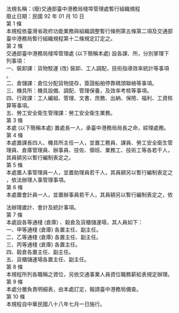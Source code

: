法規名稱：(廢)交通部臺中港務局棧埠管理處暫行組織規程  
廢止日期：民國 92 年 01 月 10 日  
第 1 條  
本規程依臺灣省政府功能業務與組織調整暫行條例第五條第二項及交通部  
臺中港務局暫行組織規程第十二條規定訂定之。  
第 2 條  
交通部臺中港務局棧埠管理處 (以下簡稱本處) 設各課、所，分別掌理下  
列事項：  
一、裝卸課：貨物駁運 (改) 裝卸、工人調配，技術指導效率統計等事項  
。  
二、倉儲課：倉位分配貨物提存，簽證船舶停靠碼頭聯絡等事項。  
三、機具所：機具設備、調配、管理保養，及效率考核等事項。  
四、行政課：工人編組、管理、文書、庶務、出納、保險、福利、工資核  
算等事項。  
五、勞工安全衛生管理課：勞工安全衛生業務。  
第 3 條  
本處 (以下簡稱本處) 置處長一人，承臺中港務局局長之命，綜理處務。  
第 4 條  
本處置課長四人、機具所主任一人，並置工務員、課員、勞工安全衛生管  
理員、倉庫管理員、辦事員、技佐、領班、業務工、技術工等各若干人，  
其員額另以暫行編制表定之。  
第 5 條  
本處置人事管理員一人，並置助理員若干人，其員額另以暫行編制表定之  
，依法辦理人事管理事項。  
第 6 條  
本處置會計員一人，並置辦事員若干人，其員額另以暫行編制表定之，依  


法辦理歲計、會計及統計事項。  
第 7 條  
本處設各等通棧 (倉庫) 、穀倉及貨櫃儲運場，其人員如下：  
一、甲等通棧 (倉庫) 各置主任、副主任。  
二、乙等通棧 (倉庫) 各置主任、副主任。  
三、丙等通棧 (倉庫) 各置主任。  
四、穀倉各置主任、副主任。  
五、貨櫃儲運場各置主任、副主任。  
第 8 條  
本規程所列各職稱之資位，另依交通事業人員資位職務薪給表規定辦理。  
第 9 條  
本處分層負責明細表，由本處訂定，報請臺中港務局備查。  
第 10 條  
本規程自中華民國八十八年七月一日施行。  


